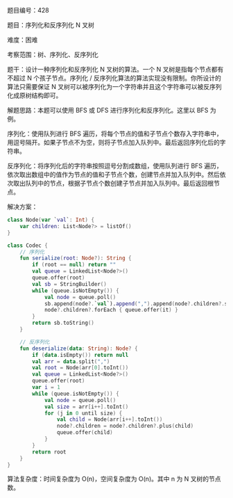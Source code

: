 题目编号：428

题目：序列化和反序列化 N 叉树

难度：困难

考察范围：树、序列化、反序列化

题干：设计一种序列化和反序列化 N 叉树的算法。一个 N 叉树是指每个节点都有不超过 N 个孩子节点。序列化 / 反序列化算法的算法实现没有限制。你所设计的算法只需要保证 N 叉树可以被序列化为一个字符串并且这个字符串可以被反序列化成原树结构即可。

解题思路：本题可以使用 BFS 或 DFS 进行序列化和反序列化。这里以 BFS 为例。

序列化：使用队列进行 BFS 遍历，将每个节点的值和子节点个数存入字符串中，用逗号隔开。如果子节点不为空，则将子节点加入队列中。最后返回序列化后的字符串。

反序列化：将序列化后的字符串按照逗号分割成数组，使用队列进行 BFS 遍历，依次取出数组中的值作为节点的值和子节点个数，创建节点并加入队列中。然后依次取出队列中的节点，根据子节点个数创建子节点并加入队列中。最后返回根节点。

解决方案：

```kotlin
class Node(var `val`: Int) {
    var children: List<Node?> = listOf()
}

class Codec {
    // 序列化
    fun serialize(root: Node?): String {
        if (root == null) return ""
        val queue = LinkedList<Node?>()
        queue.offer(root)
        val sb = StringBuilder()
        while (queue.isNotEmpty()) {
            val node = queue.poll()
            sb.append(node?.`val`).append(",").append(node?.children?.size ?: 0).append(",")
            node?.children?.forEach { queue.offer(it) }
        }
        return sb.toString()
    }

    // 反序列化
    fun deserialize(data: String): Node? {
        if (data.isEmpty()) return null
        val arr = data.split(",")
        val root = Node(arr[0].toInt())
        val queue = LinkedList<Node?>()
        queue.offer(root)
        var i = 1
        while (queue.isNotEmpty()) {
            val node = queue.poll()
            val size = arr[i++].toInt()
            for (j in 0 until size) {
                val child = Node(arr[i++].toInt())
                node?.children = node?.children?.plus(child)
                queue.offer(child)
            }
        }
        return root
    }
}
```

算法复杂度：时间复杂度为 O(n)，空间复杂度为 O(n)。其中 n 为 N 叉树的节点数。